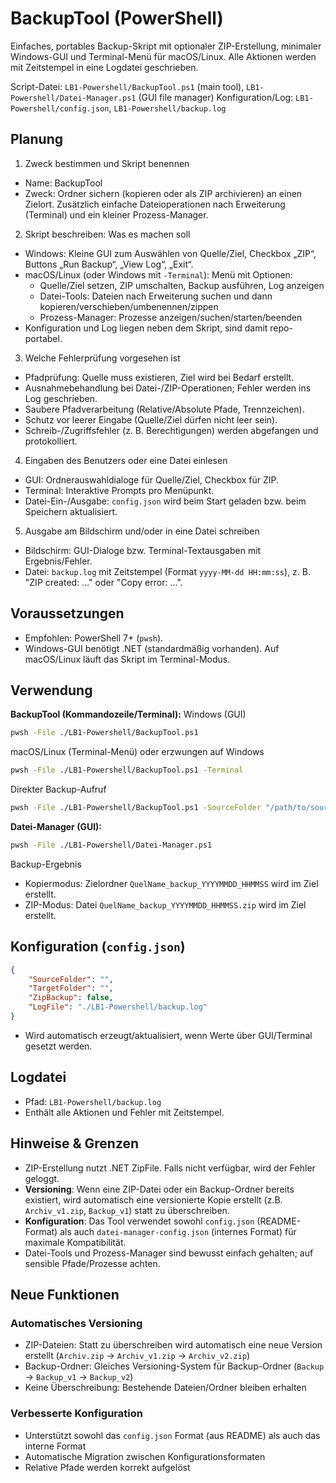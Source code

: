 # BackupTool (PowerShell)

Einfaches, portables Backup-Skript mit optionaler ZIP-Erstellung, minimaler Windows-GUI und Terminal-Menü für macOS/Linux. Alle Aktionen werden mit Zeitstempel in eine Logdatei geschrieben.

Script-Datei: `LB1-Powershell/BackupTool.ps1` (main tool), `LB1-Powershell/Datei-Manager.ps1` (GUI file manager)
Konfiguration/Log: `LB1-Powershell/config.json`, `LB1-Powershell/backup.log`

## Planung

1) Zweck bestimmen und Skript benennen
- Name: BackupTool
- Zweck: Ordner sichern (kopieren oder als ZIP archivieren) an einen Zielort. Zusätzlich einfache Dateioperationen nach Erweiterung (Terminal) und ein kleiner Prozess-Manager.

2) Skript beschreiben: Was es machen soll
- Windows: Kleine GUI zum Auswählen von Quelle/Ziel, Checkbox „ZIP“, Buttons „Run Backup“, „View Log“, „Exit“.
- macOS/Linux (oder Windows mit `-Terminal`): Menü mit Optionen:
	- Quelle/Ziel setzen, ZIP umschalten, Backup ausführen, Log anzeigen
	- Datei-Tools: Dateien nach Erweiterung suchen und dann kopieren/verschieben/umbenennen/zippen
	- Prozess-Manager: Prozesse anzeigen/suchen/starten/beenden
- Konfiguration und Log liegen neben dem Skript, sind damit repo-portabel.

3) Welche Fehlerprüfung vorgesehen ist
- Pfadprüfung: Quelle muss existieren, Ziel wird bei Bedarf erstellt.
- Ausnahmebehandlung bei Datei-/ZIP-Operationen; Fehler werden ins Log geschrieben.
- Saubere Pfadverarbeitung (Relative/Absolute Pfade, Trennzeichen).
- Schutz vor leerer Eingabe (Quelle/Ziel dürfen nicht leer sein).
- Schreib-/Zugriffsfehler (z. B. Berechtigungen) werden abgefangen und protokolliert.

4) Eingaben des Benutzers oder eine Datei einlesen
- GUI: Ordnerauswahldialoge für Quelle/Ziel, Checkbox für ZIP.
- Terminal: Interaktive Prompts pro Menüpunkt.
- Datei-Ein-/Ausgabe: `config.json` wird beim Start geladen bzw. beim Speichern aktualisiert.

5) Ausgabe am Bildschirm und/oder in eine Datei schreiben
- Bildschirm: GUI-Dialoge bzw. Terminal-Textausgaben mit Ergebnis/Fehler.
- Datei: `backup.log` mit Zeitstempel (Format `yyyy-MM-dd HH:mm:ss`), z. B. "ZIP created: …" oder "Copy error: …".

## Voraussetzungen
- Empfohlen: PowerShell 7+ (`pwsh`).
- Windows-GUI benötigt .NET (standardmäßig vorhanden). Auf macOS/Linux läuft das Skript im Terminal-Modus.

## Verwendung

**BackupTool (Kommandozeile/Terminal):**
Windows (GUI)
```zsh
pwsh -File ./LB1-Powershell/BackupTool.ps1
```

macOS/Linux (Terminal-Menü) oder erzwungen auf Windows
```zsh
pwsh -File ./LB1-Powershell/BackupTool.ps1 -Terminal
```

Direkter Backup-Aufruf
```zsh
pwsh -File ./LB1-Powershell/BackupTool.ps1 -SourceFolder "/path/to/source" -TargetFolder "/path/to/backup" -ZipBackup
```

**Datei-Manager (GUI):**
```zsh  
pwsh -File ./LB1-Powershell/Datei-Manager.ps1
```

Backup-Ergebnis
- Kopiermodus: Zielordner `QuelName_backup_YYYYMMDD_HHMMSS` wird im Ziel erstellt.
- ZIP-Modus: Datei `QuelName_backup_YYYYMMDD_HHMMSS.zip` wird im Ziel erstellt.

## Konfiguration (`config.json`)
```json
{
	"SourceFolder": "",
	"TargetFolder": "",
	"ZipBackup": false,
	"LogFile": "./LB1-Powershell/backup.log"
}
```
- Wird automatisch erzeugt/aktualisiert, wenn Werte über GUI/Terminal gesetzt werden.

## Logdatei
- Pfad: `LB1-Powershell/backup.log`
- Enthält alle Aktionen und Fehler mit Zeitstempel.

## Hinweise & Grenzen
- ZIP-Erstellung nutzt .NET ZipFile. Falls nicht verfügbar, wird der Fehler geloggt.
- **Versioning**: Wenn eine ZIP-Datei oder ein Backup-Ordner bereits existiert, wird automatisch eine versionierte Kopie erstellt (z.B. `Archiv_v1.zip`, `Backup_v1`) statt zu überschreiben.
- **Konfiguration**: Das Tool verwendet sowohl `config.json` (README-Format) als auch `datei-manager-config.json` (internes Format) für maximale Kompatibilität.
- Datei-Tools und Prozess-Manager sind bewusst einfach gehalten; auf sensible Pfade/Prozesse achten.

## Neue Funktionen

### Automatisches Versioning
- ZIP-Dateien: Statt zu überschreiben wird automatisch eine neue Version erstellt (`Archiv.zip` → `Archiv_v1.zip` → `Archiv_v2.zip`)
- Backup-Ordner: Gleiches Versioning-System für Backup-Ordner (`Backup` → `Backup_v1` → `Backup_v2`)
- Keine Überschreibung: Bestehende Dateien/Ordner bleiben erhalten

### Verbesserte Konfiguration
- Unterstützt sowohl das `config.json` Format (aus README) als auch das interne Format
- Automatische Migration zwischen Konfigurationsformaten
- Relative Pfade werden korrekt aufgelöst

